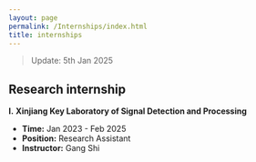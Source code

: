 ```yaml
---
layout: page
permalink: /Internships/index.html
title: internships
---
```


> Update: 5th Jan 2025

## Research internship
**I.** **Xinjiang Key Laboratory of Signal Detection and Processing**

- **Time:** Jan 2023 - Feb 2025
- **Position:** Research Assistant
- **Instructor:** Gang Shi

  


  
